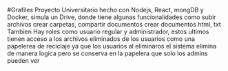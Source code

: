 #Grafiles
Proyecto Universitario hecho con Nodejs, React, mongDB y Docker,  simula un Drive, donde tiene algunas funcionalidades como subir archivos crear carpetas, compartir documentos crear documentos html, txt
Tambien Hay roles como usuario regular y administrador, estos ultimos tienen acceso a los archivos eliminados de los usuarios como una papelerea de reciclaje ya que los usuarios al eliminaros el sistema
elimina de manera logica pero se conserva en la papelera que solo los admins pueden ver
